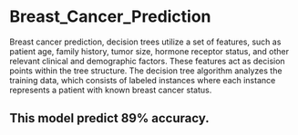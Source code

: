 # Breast_Cancer_Prediction
Breast cancer prediction, decision trees utilize a set of features, such as patient age, family history, tumor size, hormone receptor status, and other relevant clinical and demographic factors. These features act as decision points within the tree structure. The decision tree algorithm analyzes the training data, which consists of labeled instances where each instance represents a patient with known breast cancer status.
## This model predict 89% accuracy.
